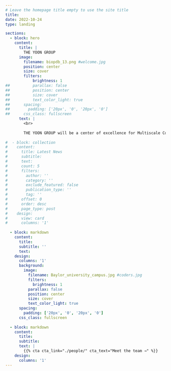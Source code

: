 ```yaml
---
# Leave the homepage title empty to use the site title
title:
date: 2022-10-24
type: landing

sections:
  - block: hero
    content:
      title: |
        THE YOON GROUP
      image:
        filename: biopdb_13.png #welcome.jpg
        position: center
        size: cover
        filters:
            brightness: 1
##          parallax: false
##          position: center
##          size: cover
##          text_color_light: true
##      spacing:
##        padding: ['20px', '0', '20px', '0']
##      css_class: fullscreen
      text: |
        <br>
        
        THE YOON GROUP will be a center of excellence for Multiscale Computational Modeling and Artificial Intelligence research, teaching, and practice towards Materials Science and Engineering since its founding in 2025.
  
#  - block: collection
#    content:
#      title: Latest News
#      subtitle:
#      text:
#      count: 5
#      filters:
#        author: ''
#        category: ''
#        exclude_featured: false
#        publication_type: ''
#        tag: ''
#      offset: 0
#      order: desc
#      page_type: post
#    design:
#      view: card
#      columns: '1'
  
  - block: markdown
    content:
      title:
      subtitle: ''
      text:
    design:
      columns: '1'
      background:
        image: 
          filename: Baylor_university_campus.jpg #coders.jpg
          filters:
            brightness: 1
          parallax: false
          position: center
          size: cover
          text_color_light: true
      spacing:
        padding: ['20px', '0', '20px', '0']
      css_class: fullscreen
  
  - block: markdown
    content:
      title:
      subtitle:
      text: |
        {{% cta cta_link="./people/" cta_text="Meet the team →" %}}
    design:
      columns: '1'
---
```


